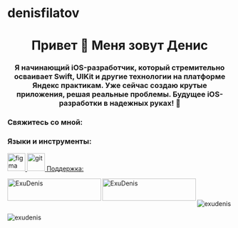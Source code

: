# denisfilatov

<h1 align="center">Привет 👋 Меня зовут Денис</h1>
<h3 align="center">Я начинающий iOS-разработчик, который стремительно осваивает Swift, UIKit и другие технологии на платформе Яндекс практикам. Уже сейчас создаю крутые приложения, решая реальные проблемы. Будущее iOS-разработки в надежных руках! 🚀</ч3>

<h3 align="left">Свяжитесь со мной:</h3>
<p выравнивание="слева">
</p>

<h3 align="left">Языки и инструменты:</h3>
<p align="left"> <a href="https://www.figma.com/" target="_blank" rel="noreferrer"> <img src="https://www.vectorlogo.zone/logos/figma/figma-icon.svg" alt="figma" width="40" height="40"/> </a> <a href="https://git-scm.com/" target="_blank" rel="noreferrer"> <img src="https://www.vectorlogo.zone/logis/git-scm/git-scm-icon.svg" alt="git" width="40" height="40"/> </a> <a href="https://developer.apple.com/swift/" target="_blank" rel="no

<h3 align="left">Поддержка:</h3>
<p><a href="https://www.buymeacoffee.com/ExuDenis"> <img align="left" src="https://cdn.buymeacoffee.com/buttons/v2/default-yellow.png" height="50" width="210" alt="ExuDenis" /></a><a href="https://ko-fi.com/ExuDenis"> <img align="left" src="https://cdn.ko-fi.com/cdn/kofi3.png? v=3" height="50" width="210" alt="ExuDenis" /></a></p><br><br>

<p><img align="center" src="https://github-readme-stats.vercel.app/api? имя пользователя=exudenis&show_icons=true&locale=en" alt="exudenis" /></p>

<p><img align="center" src="https://github-readme-streak-stats.herokuapp.com/? user=exudenis&" alt="exudenis" /></p>
